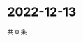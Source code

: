 # 2022-12-13

共 0 条

<!-- BEGIN WEIBO -->
<!-- 最后更新时间 Tue Dec 13 2022 10:49:59 GMT+0800 (China Standard Time) -->

<!-- END WEIBO -->

